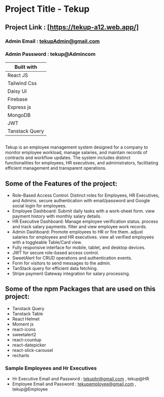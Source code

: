 # Project Title - Tekup

## Project Link : [https://tekup-a12.web.app/]

### Admin Email : tekupAdmin@gmail.com
### Admin Password : tekup@Admincom

| Built with    |
| ------------- |
| React JS      |
| Tailwind Css  |
| Daisy UI      |
| Firebase      |
| Express js    |
| MongoDB       |
| JWT           |
| Tanstack Query|

##

Tekup is an employee management system designed for a company to monitor employee workload, manage salaries, and maintain records of contracts and workflow updates. The system includes distinct functionalities for employees, HR executives, and administrators, facilitating efficient management and transparent operations.

## Some of the Features of the project:

- Role-Based Access Control: Distinct roles for Employees, HR Executives, and Admins. secure authentication with email/password and Google social login for employees.
- Employee Dashboard: Submit daily tasks with a work-sheet form. view payment history with monthly salary details.
- HR Executive Dashboard: Manage employee verification status. process and track salary payments. filter and view employee work records.
- Admin Dashboard: Promote employees to HR or fire them. adjust salaries for employees and HR executives. view all verified employees with a toggleable Table/Card view.
- Fully responsive interface for mobile, tablet, and desktop devices.
- JWT for secure role-based access control.
- SweetAlert for CRUD operations and authentication events.
- Form for visitors to send messages to the admin.
- TanStack query for efficient data fetching.
- Stripe payment Gateway integration for salary processing.

## Some of the npm Packages that are used on this project:

- Tanstack Query
- Tanstack Table
- React Helmet
- Moment js
- react-icons
- sweetalert2
- react-countup
- react-datepicker
- react-slick-carousel
- recharts

### Sample Employees and Hr Executives

- Hr Executive Email and Password : tekuphr@gmail.com , tekup@HR
- Employee Email and Password : tekupemployee@gmail.com , tekup@Employee